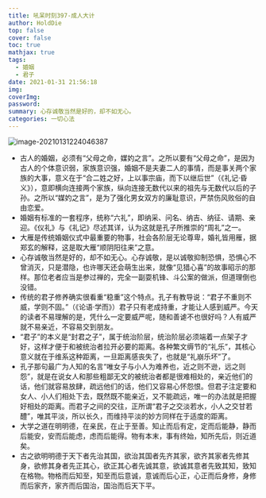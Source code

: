 ```yaml
---
title: 吼呆时刻397-成人大计
author: HoldDie
top: false
cover: false
toc: true
mathjax: true
tags:
  - 婚姻
  - 君子
date: 2021-01-31 21:56:18
img:
coverImg:
password:
summary: 心存诚敬当然是好的，却不如无心。
categories: 一切心法
---
```


![image-20210131224046387](https://cdn.jsdelivr.net/gh/HoldDie/img1/20210131224046.png)

- 古人的婚姻，必须有“父母之命，媒妁之言”。之所以要有“父母之命”，是因为古人的个体意识弱，家族意识强，婚姻不是夫妻二人的事情，而是事关两个家族的大事，意义在于“合二姓之好，上以事宗庙，而下以继后世”（《礼记·昏义》），意即横向连接两个家族，纵向连接无数代以来的祖先与无数代以后的子孙。之所以“媒妁之言”，是为了强化男女双方的廉耻意识，严禁伤风败俗的自由恋爱。
- 婚姻有标准的一套程序，统称“六礼”，即纳采、问名、纳吉、纳征、请期、亲迎。《仪礼》与《礼记》尽述其详，认为这就是孔子所推崇的“周礼”之一。
- 大雁是传统婚姻仪式中最重要的物事，社会各阶层无论尊卑，婚礼皆用雁，据郑玄的解释，这是取大雁“顺阴阳往来”之意。
- 心存诚敬当然是好的，却不如无心。心存诚敬，是以诚敬抑制恐惧，恐惧心不曾消灭，只是潜隐，也许哪天还会萌生出来，就像“见猎心喜”的故事昭示的那样。那位老者应当是参过禅的，完全一副耍机锋、斗公案的做派，但道理倒也没错。
- 传统的君子修养确实很看重“稳重”这个特点。孔子有教导说：“君子不重则不威，学则不固。”（《论语·学而》）君子只有老成持重，才能让人感到威严。今天的读者不易理解的是，凭什么一定要威严呢，随和善谑不也很好吗？人有威严就不易亲近，不容易交到朋友。
- “君子”的本义是“封君之子”，属于统治阶层，统治阶层必须端着一点架子才好，这样才便于和被统治者拉开必要的距离。各种繁文缛节的“礼乐”，其核心意义就在于维系这种距离，一旦距离感丧失了，也就是“礼崩乐坏”了。
- 孔子那句最广为人知的名言“唯女子与小人为难养也，近之则不逊，远之则怨”，就是在说女人和那些粗鄙无文的被统治者都是很难相处的，亲近他们的话，他们就容易放肆，疏远他们的话，他们又容易心怀怨恨。但君子注定要和女人、小人们相处下去，既然既不能亲近，又不能疏远，唯一的办法就是把握好相处的距离。而君子之间的交往，正所谓“君子之交淡若水，小人之交甘若醴”，唯其平淡，所以长久，而维持平淡的妙方同样在于适度的距离。
- 大学之道在明明德，在亲民，在止于至善。知止而后有定，定而后能静，静而后能安，安而后能虑，虑而后能得。物有本末，事有终始，知所先后，则近道矣。
- 古之欲明明德于天下者先治其国，欲治其国者先齐其家，欲齐其家者先修其身，欲修其身者先正其心，欲正其心者先诚其意，欲诚其意者先致其知，致知在格物。物格而后知至，知至而后意诚，意诚而后心正，心正而后身修，身修而后家齐，家齐而后国治，国治而后天下平。